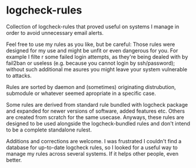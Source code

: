 # logcheck-rules
Collection of logcheck-rules that proved useful on systems I manage in order to avoid unnecessary email alerts.

Feel free to use my rules as you like, but be careful: Those rules were designed for my use and might be unfit or even dangerous for you. For example I filte
r some failed login attempts, as they're being dealed with by fail2ban or useless (e.g. because you cannot login by ssh/password); without such additional me
asures you might leave your system vulnerable to attacks.

Rules are sorted by daemon and (sometimes) originating distrubution, submodule or whatever seemed apropriate in a specific case.

Some rules are derived from standard rule bundled with logcheck package and expanded for newer versions of software, added features etc. Others are created from scratch for the same usecase. Anyways, these rules are designed to be used alongside the logcheck-bundled rules and don't intend to be a complete standalone rulest.

Additions and corrections are welcome. I was frustrated I couldn't find a database for up-to-date logcheck rules, so I looked for a useful way to manage my rules across several systems. If it helps other people, even better.

